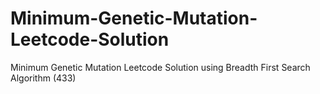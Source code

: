 # Minimum-Genetic-Mutation-Leetcode-Solution
Minimum Genetic Mutation Leetcode Solution using Breadth First Search Algorithm (433)
